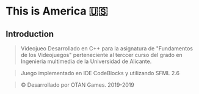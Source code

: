 # This is America 🇺🇸

## Introduction

> Videojueo Desarrollado en C++ para la asignatura de "Fundamentos de los Videojuegos" perteneciente al terccer curso del grado en Ingenieria multimedia de la Universidad de Alicante.

>Juego implementado en IDE CodeBlocks y utilizando SFML 2.6



> © Desarrollado por OTAN Games. 2019-2019
